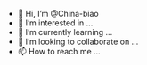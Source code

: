 - 👋 Hi, I’m @China-biao
- 👀 I’m interested in ...
- 🌱 I’m currently learning ...
- 💞️ I’m looking to collaborate on ...
- 📫 How to reach me ...

<!---
China-biao/China-biao is a ✨ special ✨ repository because its `README.md` (this file) appears on your GitHub profile.
You can click the Preview link to take a look at your changes.
--->
